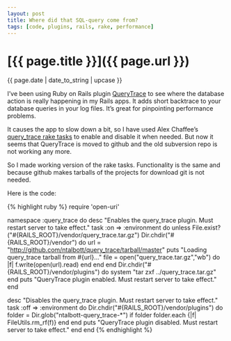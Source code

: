 ```yaml
---
layout: post
title: Where did that SQL-query come from?
tags: [code, plugins, rails, rake, performance]
---
```


# [{{ page.title }}]({{ page.url }})

<div class="post_information">
  {{ page.date | date_to_string | upcase }}
</div>

I’ve been using Ruby on Rails plugin [QueryTrace](http://terralien.com/projects/querytrace/ "Terralien - QueryTrace") to see where the database action is really happening in my Rails apps. It adds short backtrace to your database queries in your log files. It’s great for pinpointing performance problems.

It causes the app to slow down a bit, so I have used Alex Chaffee’s [query_trace rake tasks](http://pivots.pivotallabs.com/users/alex/blog/articles/300-rake-query-trace "alex blabs - rake query_trace") to enable and disable it when needed. But now it seems that QueryTrace is moved to github and the old subversion repo is not working any more.

So I made working version of the rake tasks. Functionality is the same and because github makes tarballs of the projects for download git is not needed.

Here is the code:

{% highlight ruby %}
require 'open-uri'

namespace :query_trace do
  desc "Enables the query_trace plugin. Must restart server to take effect."
  task :on => :environment do
    unless File.exist?("#{RAILS_ROOT}/vendor/query_trace.tar.gz")
      Dir.chdir("#{RAILS_ROOT}/vendor") do
        url = "http://github.com/ntalbott/query_trace/tarball/master"
        puts "Loading query_trace tarball from #{url}..."
        file = open("query_trace.tar.gz","wb") do |f|
          f.write(open(url).read)
        end
      end
    end
    Dir.chdir("#{RAILS_ROOT}/vendor/plugins") do
      system "tar zxf ../query_trace.tar.gz"
    end
    puts "QueryTrace plugin enabled. Must restart server to take effect."
  end


  desc "Disables the query_trace plugin. Must restart server to take effect."
  task :off => :environment do
    Dir.chdir("#{RAILS_ROOT}/vendor/plugins") do
      folder = Dir.glob("ntalbott-query_trace-*")
      if folder
        folder.each {|f| FileUtils.rm_rf(f)}
      end
    end
    puts "QueryTrace plugin disabled. Must restart server to take effect."
  end
end
{% endhighlight %}
